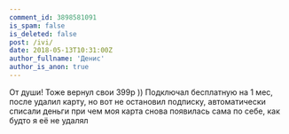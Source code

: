 ```yaml
---
comment_id: 3898581091
is_spam: false
is_deleted: false
post: /ivi/
date: 2018-05-13T10:31:00Z
author_fullname: 'Денис'
author_is_anon: true
---
```


<p>От души! Тоже вернул свои 399р )) Подключал бесплатную на 1 мес, после удалил карту, но вот не остановил подписку, автоматически списали деньги при чем моя карта снова появилась сама по себе, как будто я её не удалял</p>
